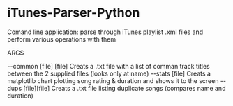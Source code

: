 # iTunes-Parser-Python
Comand line application: parse through iTunes playlist .xml files and perform various operations with them

ARGS

--common [file] [file]     Creats a .txt file with a list of comman track titles between the 2 supplied files (looks only at name)
--stats  [file]            Creats a matplotlib chart plotting song rating & duration and shows it to the screen
--dups   [file][file]      Creats a .txt file listing duplicate songs (compares name and duration)

